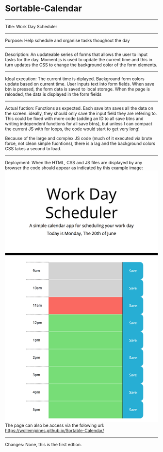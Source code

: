 # Sortable-Calendar

---

Title: Work Day Scheduler

---

Purpose: Help schedule and organise tasks thoughout the day

---

Description: An updateable series of forms that allows the user to input tasks for the day. Moment.js is used to update the current time and this in turn updates the CSS to change the background color of the form elements.

---

Ideal execution: The current time is diplayed. Background form colors update based on current time. User inputs text into form fields. When save btn is pressed, the form data is saved to local storage. When the page is reloaded, the data is displayed in the form fields

---

Actual fuction: Functions as expected. Each save btn saves all the data on the screen. ideally, they should only save the input field they are refering to. This could be fixed with more code (adding an ID to all save btns and writing independent functions for all save btns), but unless I can compact the current JS with for loops, the code would start to get very long!

Because of the large and complex JS code (much of it executed via brute force, not clean simple fucntions), there is a lag and the background colors CSS takes a second to load.

---

Deployment: When the HTML, CSS and JS files are displayed by any browser the code should appear as indicated by this example image: ![example](./assets/Media/example.png)
The page can also be access via the folowing url: https://wollemipines.github.io/Sortable-Calendar/

---

Changes: None, this is the first edtion.
